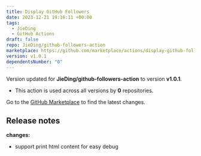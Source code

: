 ```yaml
---
title: Display GitHub Followers
date: 2023-12-21 19:16:11 +00:00
tags:
  - JieDing
  - GitHub Actions
draft: false
repo: JieDing/github-followers-action
marketplace: https://github.com/marketplace/actions/display-github-followers
version: v1.0.1
dependentsNumber: "0"
---
```



Version updated for **JieDing/github-followers-action** to version **v1.0.1**.
- This action is used across all versions by **0** repositories.

Go to the [GitHub Marketplace](https://github.com/marketplace/actions/display-github-followers) to find the latest changes.

## Release notes

**changes:**
- support print html content for easy debug
